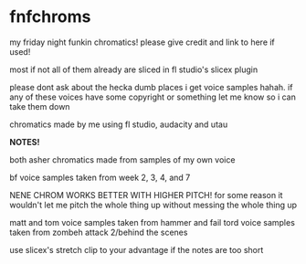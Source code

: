 # fnfchroms
my friday night funkin chromatics! please give credit and link to here if used!

most if not all of them already are sliced in fl studio's slicex plugin

please dont ask about the hecka dumb places i get voice samples hahah. if any of these voices have some copyright or something let me know so i can take them down

chromatics made by me using fl studio, audacity and utau

**NOTES!**


both asher chromatics made from samples of my own voice

bf voice samples taken from week 2, 3, 4, and 7

NENE CHROM WORKS BETTER WITH HIGHER PITCH! for some reason it wouldn't let me pitch the whole thing up without messing the whole thing up

matt and tom voice samples taken from hammer and fail
tord voice samples taken from zombeh attack 2/behind the scenes

use slicex's stretch clip to your advantage if the notes are too short
